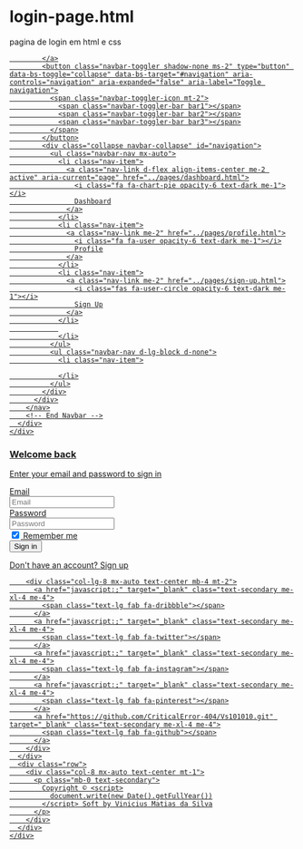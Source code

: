 # login-page.html
pagina de login em html e css
<!DOCTYPE html>
<html lang="en">

<head>
  <meta charset="utf-8" />
  <meta name="viewport" content="width=device-width, initial-scale=1, shrink-to-fit=no">
  <link rel="apple-touch-icon" sizes="76x76" href="../assets/img/apple-icon.png">
  <link rel="icon" type="image/png" href="../assets/img/favicon.png">
  <title>
    cadastro da pagina
  </title>
  <!--     Fonts and icons     -->
  <link href="https://fonts.googleapis.com/css?family=Open+Sans:300,400,600,700" rel="stylesheet" />
  <!-- Nucleo Icons -->
  <link href="../assets/css/nucleo-icons.css" rel="stylesheet" />
  <link href="../assets/css/nucleo-svg.css" rel="stylesheet" />
  <!-- Font Awesome Icons -->
  <script src="https://kit.fontawesome.com/42d5adcbca.js" crossorigin="anonymous"></script>
  <link href="../assets/css/nucleo-svg.css" rel="stylesheet" />
  <!-- CSS Files -->
  <link id="pagestyle" href="../assets/css/soft-ui-dashboard.css?v=1.0.3" rel="stylesheet" />
</head>

<body class="">
  <div class="container position-sticky z-index-sticky top-0">
    <div class="row">
      <div class="col-12">
        <!-- Navbar -->
        <nav class="navbar navbar-expand-lg blur blur-rounded top-0 z-index-3 shadow position-absolute my-3 py-2 start-0 end-0 mx-4">
          <div class="container-fluid">
            <a class="navbar-brand font-weight-bolder ms-lg-0 ms-3 " href="../pages/dashboard.html">
            
            </a>
            <button class="navbar-toggler shadow-none ms-2" type="button" data-bs-toggle="collapse" data-bs-target="#navigation" aria-controls="navigation" aria-expanded="false" aria-label="Toggle navigation">
              <span class="navbar-toggler-icon mt-2">
                <span class="navbar-toggler-bar bar1"></span>
                <span class="navbar-toggler-bar bar2"></span>
                <span class="navbar-toggler-bar bar3"></span>
              </span>
            </button>
            <div class="collapse navbar-collapse" id="navigation">
              <ul class="navbar-nav mx-auto">
                <li class="nav-item">
                  <a class="nav-link d-flex align-items-center me-2 active" aria-current="page" href="../pages/dashboard.html">
                    <i class="fa fa-chart-pie opacity-6 text-dark me-1"></i>
                    Dashboard
                  </a>
                </li>
                <li class="nav-item">
                  <a class="nav-link me-2" href="../pages/profile.html">
                    <i class="fa fa-user opacity-6 text-dark me-1"></i>
                    Profile
                  </a>
                </li>
                <li class="nav-item">
                  <a class="nav-link me-2" href="../pages/sign-up.html">
                    <i class="fas fa-user-circle opacity-6 text-dark me-1"></i>
                    Sign Up
                  </a>
                </li>
                
                </li>
              </ul>
              <ul class="navbar-nav d-lg-block d-none">
                <li class="nav-item">

                </li>
              </ul>
            </div>
          </div>
        </nav>
        <!-- End Navbar -->
      </div>
    </div>
  </div>
  <main class="main-content  mt-0">
    <section>
      <div class="page-header min-vh-75">
        <div class="container">
          <div class="row">
            <div class="col-xl-4 col-lg-5 col-md-6 d-flex flex-column mx-auto">
              <div class="card card-plain mt-8">
                <div class="card-header pb-0 text-left bg-transparent">
                  <h3 class="font-weight-bolder text-info text-gradient">Welcome back</h3>
                  <p class="mb-0">Enter your email and password to sign in</p>
                </div>
                <div class="card-body">
                  <form role="form">
                    <label>Email</label>
                    <div class="mb-3">
                      <input type="email" class="form-control" placeholder="Email" aria-label="Email" aria-describedby="email-addon">
                    </div>
                    <label>Password</label>
                    <div class="mb-3">
                      <input type="email" class="form-control" placeholder="Password" aria-label="Password" aria-describedby="password-addon">
                    </div>
                    <div class="form-check form-switch">
                      <input class="form-check-input" type="checkbox" id="rememberMe" checked="">
                      <label class="form-check-label" for="rememberMe">Remember me</label>
                    </div>
                    <div class="text-center">
                      <button type="button" class="btn bg-gradient-info w-100 mt-4 mb-0">Sign in</button>
                    </div>
                  </form>
                </div>
                <div class="card-footer text-center pt-0 px-lg-2 px-1">
                  <p class="mb-4 text-sm mx-auto">
                    Don't have an account?
                    <a href="javascript:;" class="text-info text-gradient font-weight-bold">Sign up</a>
                  </p>
                </div>
              </div>
            </div>
            <div class="col-md-6">
              <div class="oblique position-absolute top-0 h-100 d-md-block d-none me-n8">
                <div class="oblique-image bg-cover position-absolute fixed-top ms-auto h-100 z-index-0 ms-n6" style="background-image:url('../assets/img/curved-images/curved6.jpg')"></div>
              </div>
            </div>
          </div>
        </div>
      </div>
    </section>
  </main>
  <!-- -------- START FOOTER 3 w/ COMPANY DESCRIPTION WITH LINKS & SOCIAL ICONS & COPYRIGHT ------- -->
  <footer class="footer py-5">
    <div class="container">
      <div class="row">
        <div class="col-lg-8 mb-4 mx-auto text-center">
    
        <div class="col-lg-8 mx-auto text-center mb-4 mt-2">
          <a href="javascript:;" target="_blank" class="text-secondary me-xl-4 me-4">
            <span class="text-lg fab fa-dribbble"></span>
          </a>
          <a href="javascript:;" target="_blank" class="text-secondary me-xl-4 me-4">
            <span class="text-lg fab fa-twitter"></span>
          </a>
          <a href="javascript:;" target="_blank" class="text-secondary me-xl-4 me-4">
            <span class="text-lg fab fa-instagram"></span>
          </a>
          <a href="javascript:;" target="_blank" class="text-secondary me-xl-4 me-4">
            <span class="text-lg fab fa-pinterest"></span>
          </a>
          <a href="https://github.com/CriticalError-404/Vs101010.git" target="_blank" class="text-secondary me-xl-4 me-4">
            <span class="text-lg fab fa-github"></span>
          </a>
        </div>
      </div>
      <div class="row">
        <div class="col-8 mx-auto text-center mt-1">
          <p class="mb-0 text-secondary">
            Copyright © <script>
              document.write(new Date().getFullYear())
            </script> Soft by Vinicius Matias da Silva
          </p>
        </div>
      </div>
    </div>
  </footer>
  <!-- -------- END FOOTER 3 w/ COMPANY DESCRIPTION WITH LINKS & SOCIAL ICONS & COPYRIGHT ------- -->
  <!--   Core JS Files   -->
  <script src="../assets/js/core/popper.min.js"></script>
  <script src="../assets/js/core/bootstrap.min.js"></script>
  <script src="../assets/js/plugins/perfect-scrollbar.min.js"></script>
  <script src="../assets/js/plugins/smooth-scrollbar.min.js"></script>
  <script>
    var win = navigator.platform.indexOf('Win') > -1;
    if (win && document.querySelector('#sidenav-scrollbar')) {
      var options = {
        damping: '0.5'
      }
      Scrollbar.init(document.querySelector('#sidenav-scrollbar'), options);
    }
  </script>
  <!-- Github buttons -->
  <script async defer src="https://buttons.github.io/buttons.js"></script>
  <!-- Control Center for Soft Dashboard: parallax effects, scripts for the example pages etc -->
  <script src="../assets/js/soft-ui-dashboard.min.js?v=1.0.3"></script>
</body>

</html>
